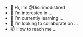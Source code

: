 - 👋 Hi, I’m @Disirimodistired
- 👀 I’m interested in ...
- 🌱 I’m currently learning ...
- 💞️ I’m looking to collaborate on ...
- 📫 How to reach me ...

<!---
Disirimodistired/Disirimodistired is a ✨ special ✨ repository because its `README.md` (this file) appears on your GitHub profile.
You can click the Preview link to take a look at your changes.
--->
